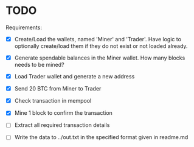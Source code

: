 # TODO

Requirements:

- [x] Create/Load the wallets, named 'Miner' and 'Trader'. Have logic to optionally create/load them if they do not exist or not loaded already.
  
- [x] Generate spendable balances in the Miner wallet. How many blocks needs to be mined?

- [x] Load Trader wallet and generate a new address

- [x] Send 20 BTC from Miner to Trader

- [x] Check transaction in mempool

- [x] Mine 1 block to confirm the transaction

- [ ] Extract all required transaction details

- [ ] Write the data to ../out.txt in the specified format given in readme.md
